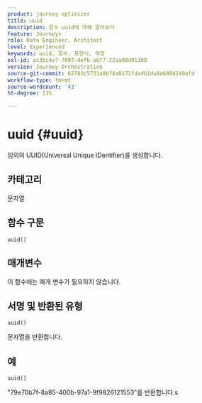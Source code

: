 ```yaml
---
product: journey optimizer
title: uuid
description: 함수 uuid에 대해 알아보기
feature: Journeys
role: Data Engineer, Architect
level: Experienced
keywords: uuid, 함수, 표현식, 여정
exl-id: ac3bc4e7-7097-4efb-a6f7-22aa00d01380
version: Journey Orchestration
source-git-commit: 62783c5731a8b78a8171fdadb1da8a680d249efd
workflow-type: tm+mt
source-wordcount: '43'
ht-degree: 13%

---
```


# uuid {#uuid}

임의의 UUID(Universal Unique IDentifier)를 생성합니다.

## 카테고리

문자열

## 함수 구문

`uuid()`

## 매개변수

이 함수에는 매개 변수가 필요하지 않습니다.

## 서명 및 반환된 유형

`uuid()`

문자열을 반환합니다.

## 예

`uuid()`

&quot;79e70b7f-8a85-400b-97a1-9f9826121553&quot;를 반환합니다.s
